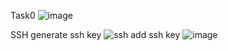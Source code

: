 Task0
![image](https://user-images.githubusercontent.com/86943250/125127676-8ce78000-e105-11eb-8b22-147ff3b4d208.png)

SSH
generate ssh key
![ssh](https://user-images.githubusercontent.com/86943250/125129262-e0f36400-e107-11eb-95f3-ec0d9d441706.jpg)
add ssh key
![image](https://user-images.githubusercontent.com/86943250/125129617-6545e700-e108-11eb-80fd-7a875b53861a.png)
